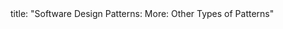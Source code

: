 <frontmatter>
title: "Software Design Patterns: More: Other Types of Patterns"
</frontmatter>

<include src="navbar.md" boilerplate />

<include src="unit-inPage-asFlat.md" boilerplate />